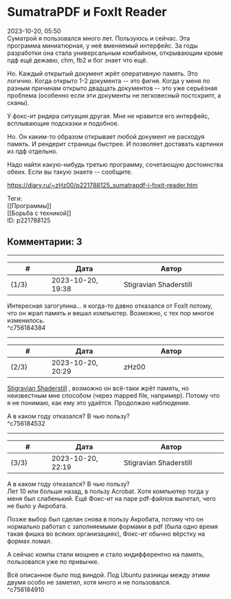 SumatraPDF и FoxIt Reader
=========================

  
2023-10-20, 05:50  
 Суматрой я пользовался много лет. Пользуюсь и сейчас. Эта программа миниатюрная, у неё вменяемый интерфейс. За годы разработки она стала универсальным комбайном, открывающим кроме пдф ещё дежавю, chm, fb2 и бог знает что ещё.   
   
 Но. Каждый открытый документ жрёт оперативную память. Это логично. Когда открыто 1-2 документа -- это фигня. Когда у меня по разным причинам открыто двадцать документов -- это уже серьёзная проблема (особенно если эти документы не легковесный постскрипт, а сканы).   
   
 У фокс-ит ридера ситуация другая. Мне не нравится его интерфейс, всплывающие подсказки и подобное.   
   
 Но. Он каким-то образом открывает любой документ не расходуя память. И рендерит страницы быстрее. И позволяет доставать картинки из пдф отдельно.   
   
 Надо найти какую-нибудь третью программу, сочетающую достоинства обеих. Если вы такую знаете -- сообщите.   
  
<https://diary.ru/~zHz00/p221788125_sumatrapdf-i-foxit-reader.htm>  
  
Теги:  
[[Программы]]  
[[Борьба с техникой]]  
ID: p221788125  


Комментарии: 3
--------------

  


---



|         #         |              Дата              |                     Автор                     |           ID           |
| --- | --- | --- | --- |
| (1/3) | 2023-10-20, 19:38 | Stigravian Shaderstill | c756184384 |

  
 Интересная загогулина... я когда-то давно отказался от FoxIt потому, что он жрал память и вешал компьютер. Возможно, с тех пор многое изменилось.   
 ^c756184384

---



|         #         |              Дата              |                     Автор                     |           ID           |
| --- | --- | --- | --- |
| (2/3) | 2023-10-20, 20:29 | zHz00 | c756184532 |

  
  [Stigravian Shaderstill](https://stigravian.diary.ru "Science, Death, Rock-n-Roll")  , возможно он всё-таки жрёт память, но неизвестным мне способом (через mapped file, например). Потому что я не понимаю, как ему это удаётся. Продолжаю наблюдение.   
   
 А в каком году отказался? В чью пользу?   
 ^c756184532

---



|         #         |              Дата              |                     Автор                     |           ID           |
| --- | --- | --- | --- |
| (3/3) | 2023-10-20, 22:19 | Stigravian Shaderstill | c756184910 |

  
  А в каком году отказался? В чью пользу?    
 Лет 10 или больше назад, в пользу Acrobat. Хотя компьютер тогда у меня был слабенький. Ещё Фокс-ит на паре pdf-файлов вылетал, чего не было у Акробата.   
   
 Позже выбор был сделан снова в пользу Акробата, потому что он нормально работал с заполняемыми формами в pdf (была одно время такая фишка во всяких организациях), Фокс-ит обычно вёрстку на формах ломал.   
   
 А сейчас компы стали мощнее и стало индифферентно на память, пользовался уже по привычке.   
   
 Всё описанное было под виндой. Под Ubuntu разницы между этими двумя особо не заметил, хотя много и не пользовался.   
 ^c756184910